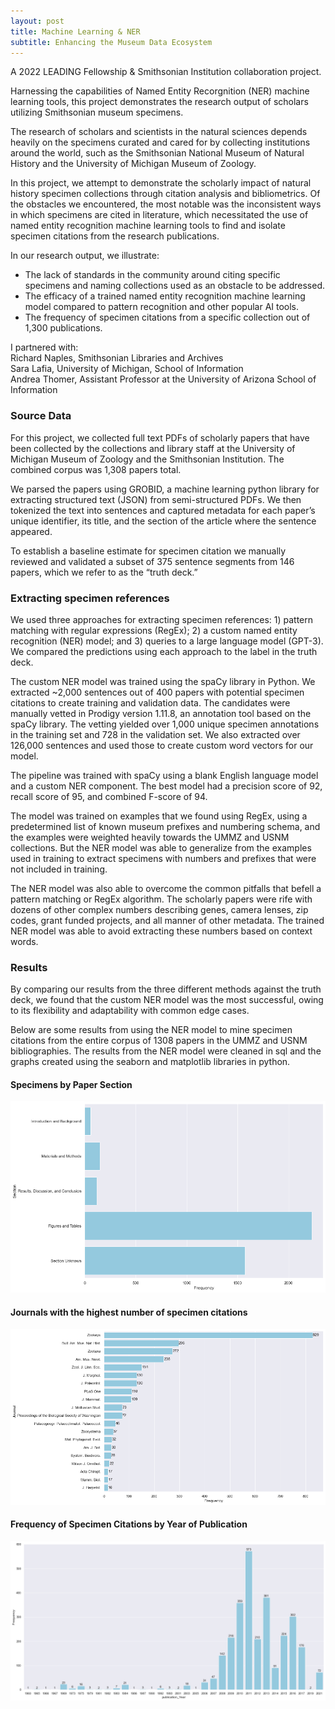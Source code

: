 ```yaml
---
layout: post
title: Machine Learning & NER
subtitle: Enhancing the Museum Data Ecosystem
---
```

A 2022 LEADING Fellowship & Smithsonian Institution collaboration project. 

Harnessing the capabilities of Named Entity Recorgnition (NER) machine learning tools, this project demonstrates the research output of scholars utilizing Smithsonian museum specimens.

The research of scholars and scientists in the natural sciences depends heavily on the specimens curated and cared for by collecting institutions around the world, such as the Smithsonian National Museum of Natural History and the University of Michigan Museum of Zoology. 

In this project, we attempt to demonstrate the scholarly impact of natural history specimen collections through citation analysis and bibliometrics.  Of the obstacles we encountered, the most notable was the inconsistent ways in which specimens are cited in literature, which necessitated the use of named entity recognition machine learning tools to find and isolate specimen citations from the research publications. 

In our research output, we illustrate:
- The lack of standards in the community around citing specific specimens and naming collections used as an obstacle to be addressed.  
- The efficacy of a trained named entity recognition machine learning model compared to pattern recognition and other popular AI tools.
- The frequency of specimen citations from a specific collection out of 1,300 publications.

I partnered with:<br>
Richard Naples, Smithsonian Libraries and Archives<br>
Sara Lafia, University of Michigan, School of Information<br>
Andrea Thomer, Assistant Professor at the University of Arizona School of Information



### Source Data
For this project, we collected full text PDFs of scholarly papers that have been collected by the collections and library staff at the University of Michigan Museum of Zoology and the Smithsonian Institution. The combined corpus was 1,308 papers total.

We parsed the papers using GROBID, a machine learning python library for extracting structured text (JSON) from semi-structured PDFs. We then tokenized the text into sentences and captured metadata for each paper’s unique identifier, its title, and the section of the article where the sentence appeared. 

To establish a baseline estimate for specimen citation we manually reviewed and validated a subset of 375 sentence segments from 146 papers, which we refer to as the “truth deck.”

### Extracting specimen references
We used three approaches for extracting specimen references: 1) pattern matching with regular expressions (RegEx); 2) a custom named entity recognition (NER) model; and 3) queries to a large language model (GPT-3). We compared the predictions using each approach to the label in the truth deck.

The custom NER model was trained using the spaCy library in Python. We extracted ~2,000 sentences out of 400 papers with potential specimen citations to create training and validation data. The candidates were manually vetted in Prodigy version 1.11.8, an annotation tool based on the spaCy library. The vetting yielded over 1,000 unique specimen annotations in the training set and 728 in the validation set. We also extracted over 126,000 sentences and used those to create custom word vectors for our model. 

The pipeline was trained with spaCy using a blank English language model and a custom NER component. The best model had a precision score of 92, recall score of 95, and combined F-score of 94.

The model was trained on examples that we found using RegEx, using a predetermined list of known museum prefixes and numbering schema, and the examples were weighted heavily towards the UMMZ and USNM collections. But the NER model was able to generalize from the examples used in training to extract specimens with numbers and prefixes that were not included in training. 

The NER model was also able to overcome the common pitfalls that befell a pattern matching or RegEx algorithm. The scholarly papers were rife with dozens of other complex numbers describing genes, camera lenses, zip codes, grant funded projects, and all manner of other metadata. The trained NER model was able to avoid extracting these numbers based on context words. 


### Results
By comparing our results from the three different methods against the truth deck, we found that the custom NER model was the most successful, owing to its flexibility and adaptability with common edge cases.

Below are some results from using the NER model to mine specimen citations from the entire corpus of 1308 papers in the UMMZ and USNM bibliographies. The results from the NER model were cleaned in sql and the graphs created using the seaborn and matplotlib libraries in python.

#### Specimens by Paper Section
![frequency_by_section](https://raw.githubusercontent.com/katforrest/katforrest.github.io/master/assets/img/frequency_by_section.png)

#### Journals with the highest number of specimen citations
![frequency_by_journal](https://raw.githubusercontent.com/katforrest/katforrest.github.io/master/assets/img/frequency_by_journal.png)

#### Frequency of Specimen Citations by Year of Publication
![frequency_by_year](https://raw.githubusercontent.com/katforrest/katforrest.github.io/master/assets/img/frequency_by_year.png)




